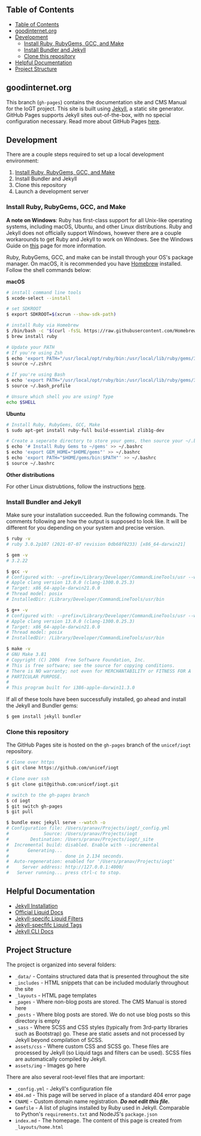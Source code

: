 ## Table of Contents

- [Table of Contents](#table-of-contents)
- [goodinternet.org](#goodinternetorg)
- [Development](#development)
  - [Install Ruby, RubyGems, GCC, and Make](#install-ruby-rubygems-gcc-and-make)
  - [Install Bundler and Jekyll](#install-bundler-and-jekyll)
  - [Clone this repository](#clone-this-repository)
- [Helpful Documentation](#helpful-documentation)
- [Project Structure](#project-structure)

## goodinternet.org

This branch (`gh-pages`) contains the documentation site and CMS Manual for the IoGT project. This site is built using [Jekyll](https://jekyllrb.com), a static site generator. GitHub Pages supports Jekyll sites out-of-the-box, with no special configuration necessary. Read more about GitHub Pages [here](https://pages.github.com).

## Development

There are a couple steps required to set up a local development environment:

1. [Install Ruby, RubyGems, GCC, and Make](https://jekyllrb.com/docs/)
2. Install Bundler and Jekyll
3. Clone this repository
4. Launch a development server

### Install Ruby, RubyGems, GCC, and Make

**A note on Windows**: Ruby has first-class support for all Unix-like operating systems, including macOS, Ubuntu, and other Linux distributions. Ruby and Jekyll does not officially support Windows, however there are a couple workarounds to get Ruby and Jekyll to work on Windows. See the Windows Guide on [this](https://jekyllrb.com/docs/installation/#guides) page for more information.

Ruby, RubyGems, GCC, and make can be install through your OS's package manager. On macOS, it is recommended you have [Homebrew](https://brew.sh) installed. Follow the shell commands below:

**macOS**
```zsh
# install command line tools
$ xcode-select --install

# set SDKROOT
$ export SDKROOT=$(xcrun --show-sdk-path)

# install Ruby via Homebrew
$ /bin/bash -c "$(curl -fsSL https://raw.githubusercontent.com/Homebrew/install/HEAD/install.sh)"
$ brew install ruby

# Update your PATH
# If you're using Zsh
$ echo 'export PATH="/usr/local/opt/ruby/bin:/usr/local/lib/ruby/gems/3.0.0/bin:$PATH"' >> ~/.zshrc
$ source ~/.zshrc

# If you're using Bash
$ echo 'export PATH="/usr/local/opt/ruby/bin:/usr/local/lib/ruby/gems/3.0.0/bin:$PATH"' >> ~/.bash_profile
$ source ~/.bash_profile

# Unsure which shell you are using? Type
echo $SHELL
```

**Ubuntu**
```bash
# Install Ruby, RubyGems, GCC, Make
$ sudo apt-get install ruby-full build-essential zlib1g-dev

# Create a seperate directory to store your gems, then source your ~/.bashrc
$ echo '# Install Ruby Gems to ~/gems' >> ~/.bashrc
$ echo 'export GEM_HOME="$HOME/gems"' >> ~/.bashrc
$ echo 'export PATH="$HOME/gems/bin:$PATH"' >> ~/.bashrc
$ source ~/.bashrc
```

**Other distributions**

For other Linux distrubtions, follow the instructions [here](https://jekyllrb.com/docs/installation/other-linux/).


### Install Bundler and Jekyll


Make sure your installation succeeded. Run the following commands. The comments following are how the output is supposed to look like. It will be different for you depending on your system and precise version.

```bash
$ ruby -v
# ruby 3.0.2p107 (2021-07-07 revision 0db68f0233) [x86_64-darwin21]

$ gem -v
# 3.2.22

$ gcc -v
# Configured with: --prefix=/Library/Developer/CommandLineTools/usr --with-gxx-include-dir=/Library/Developer/CommandLineTools/SDKs/MacOSX.sdk/usr/include/c++/4.2.1
# Apple clang version 13.0.0 (clang-1300.0.25.3)
# Target: x86_64-apple-darwin21.0.0
# Thread model: posix
# InstalledDir: /Library/Developer/CommandLineTools/usr/bin

$ g++ -v
# Configured with: --prefix=/Library/Developer/CommandLineTools/usr --with-gxx-include-dir=/Library/Developer/CommandLineTools/SDKs/MacOSX.sdk/usr/include/c++/4.2.1
# Apple clang version 13.0.0 (clang-1300.0.25.3)
# Target: x86_64-apple-darwin21.0.0
# Thread model: posix
# InstalledDir: /Library/Developer/CommandLineTools/usr/bin

$ make -v
# GNU Make 3.81
# Copyright (C) 2006  Free Software Foundation, Inc.
# This is free software; see the source for copying conditions.
# There is NO warranty; not even for MERCHANTABILITY or FITNESS FOR A
# PARTICULAR PURPOSE.
#
# This program built for i386-apple-darwin11.3.0
```

If all of these tools have been successfully installed, go ahead and install the Jekyll and Bundler gems:

```bash
$ gem install jekyll bundler
```

### Clone this repository

The GitHub Pages site is hosted on the `gh-pages` branch of the `unicef/iogt` repository.

```bash
# Clone over https
$ git clone https://github.com/unicef/iogt

# Clone over ssh
$ git clone git@github.com:unicef/iogt.git

# switch to the gh-pages branch
$ cd iogt
$ git switch gh-pages
$ git pull

$ bundle exec jekyll serve --watch -o
# Configuration file: /Users/pranav/Projects/iogt/_config.yml
#             Source: /Users/pranav/Projects/iogt
#        Destination: /Users/pranav/Projects/iogt/_site
#  Incremental build: disabled. Enable with --incremental
#       Generating... 
#                     done in 2.134 seconds.
#  Auto-regeneration: enabled for '/Users/pranav/Projects/iogt'
#     Server address: http://127.0.0.1:4000/
#   Server running... press ctrl-c to stop.
```

## Helpful Documentation

- [Jekyll Installation](https://jekyllrb.com/docs/installation/)
- [Official Liquid Docs](https://shopify.github.io/liquid/)
- [Jekyll-specifc Liquid Filters](https://jekyllrb.com/docs/liquid/filters/)
- [Jekyll-specfifc Liquid Tags](https://jekyllrb.com/docs/liquid/tags/)
- [Jekyll CLI Docs](https://jekyllrb.com/docs/usage/)

## Project Structure

The project is organized into several folders:

- `_data/` - Contains structured data that is presented throughout the site
- `_includes` - HTML snippets that can be included modularly throughout the site
- `_layouts` - HTML page templates
- `_pages` - Where non-blog posts are stored. The CMS Manual is stored here
- `_posts` - Where blog posts are stored. We do not use blog posts so this directory is empty
- `_sass` - Where SCSS and CSS styles (typically from 3rd-party libraries such as Bootstrap) go. These are static assets and not processed by Jekyll beyond compilation of SCSS.
- `assets/css` - Where custom CSS and SCSS go. These files are processed by Jekyll (so Liquid tags and filters can be used). SCSS files are automatically compiled by Jekyll.
- `assets/img` - Images go here
  
There are also several root-level files that are important:
- `_config.yml` - Jekyll's configuration file
- `404.md` - This page will be served in place of a standard 404 error page
- `CNAME` - Custom domain name registration. _**Do not edit this file.**_
- `Gemfile` - A list of plugins installed by Ruby used in Jekyll. Comparable to Python's `requirements.txt` and NodeJS's `package.json`
- `index.md` - The homepage. The content of this page is created from `_layouts/home.html`